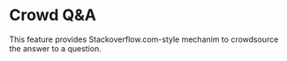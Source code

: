# Crowd Q&A

This feature provides Stackoverflow.com-style mechanim to crowdsource the answer to a question.
